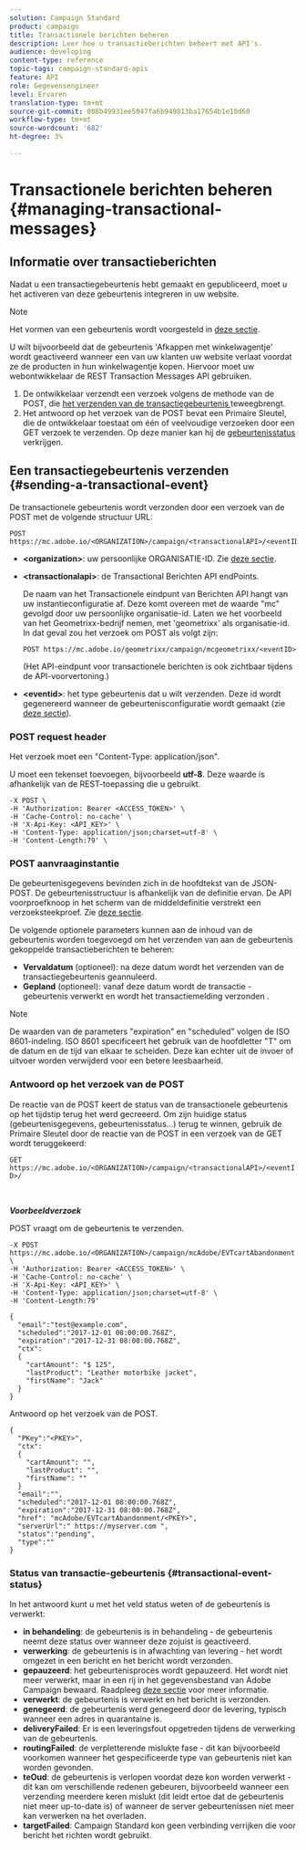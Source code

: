 ```yaml
---
solution: Campaign Standard
product: campaign
title: Transactionele berichten beheren
description: Leer hoe u transactieberichten beheert met API's.
audience: developing
content-type: reference
topic-tags: campaign-standard-apis
feature: API
role: Gegevensengineer
level: Ervaren
translation-type: tm+mt
source-git-commit: 088b49931ee5047fa6b949813ba17654b1e10d60
workflow-type: tm+mt
source-wordcount: '682'
ht-degree: 3%

---
```



# Transactionele berichten beheren {#managing-transactional-messages}

## Informatie over transactieberichten

Nadat u een transactiegebeurtenis hebt gemaakt en gepubliceerd, moet u het activeren van deze gebeurtenis integreren in uw website.

>[!NOTE]
>
>Het vormen van een gebeurtenis wordt voorgesteld in [deze sectie](../../channels/using/configuring-transactional-event.md).

U wilt bijvoorbeeld dat de gebeurtenis &#39;Afkappen met winkelwagentje&#39; wordt geactiveerd wanneer een van uw klanten uw website verlaat voordat ze de producten in hun winkelwagentje kopen. Hiervoor moet uw webontwikkelaar de REST Transaction Messages API gebruiken.

1. De ontwikkelaar verzendt een verzoek volgens de methode van de POST, die [het verzenden van de transactiegebeurtenis ](#sending-a-transactional-event) teweegbrengt.
1. Het antwoord op het verzoek van de POST bevat een Primaire Sleutel, die de ontwikkelaar toestaat om één of veelvoudige verzoeken door een GET verzoek te verzenden. Op deze manier kan hij de [gebeurtenisstatus](#transactional-event-status) verkrijgen.

## Een transactiegebeurtenis verzenden {#sending-a-transactional-event}

De transactionele gebeurtenis wordt verzonden door een verzoek van de POST met de volgende structuur URL:

```
POST https://mc.adobe.io/<ORGANIZATION>/campaign/<transactionalAPI>/<eventID>
```

* **&lt;organization>**: uw persoonlijke ORGANISATIE-ID. Zie [deze sectie](../../api/using/must-read.md).

* **&lt;transactionalapi>**: de Transactional Berichten API endPoints.

   De naam van het Transactionele eindpunt van Berichten API hangt van uw instantieconfiguratie af. Deze komt overeen met de waarde &quot;mc&quot; gevolgd door uw persoonlijke organisatie-id. Laten we het voorbeeld van het Geometrixx-bedrijf nemen, met &#39;geometrixx&#39; als organisatie-id. In dat geval zou het verzoek om POST als volgt zijn:

   `POST https://mc.adobe.io/geometrixx/campaign/mcgeometrixx/<eventID>`

   (Het API-eindpunt voor transactionele berichten is ook zichtbaar tijdens de API-voorvertoning.)

* **&lt;eventid>**: het type gebeurtenis dat u wilt verzenden. Deze id wordt gegenereerd wanneer de gebeurtenisconfiguratie wordt gemaakt (zie [deze sectie](../../channels/using/configuring-transactional-event.md#creating-an-event)).

### POST request header

Het verzoek moet een &quot;Content-Type: application/json&quot;.

U moet een tekenset toevoegen, bijvoorbeeld **utf-8**. Deze waarde is afhankelijk van de REST-toepassing die u gebruikt.

```
-X POST \
-H 'Authorization: Bearer <ACCESS_TOKEN>' \
-H 'Cache-Control: no-cache' \
-H 'X-Api-Key: <API_KEY>' \
-H 'Content-Type: application/json;charset=utf-8' \
-H 'Content-Length:79' \
```

### POST aanvraaginstantie

De gebeurtenisgegevens bevinden zich in de hoofdtekst van de JSON-POST. De gebeurtenisstructuur is afhankelijk van de definitie ervan. De API voorproefknoop in het scherm van de middeldefinitie verstrekt een verzoeksteekproef. Zie [deze sectie](../../channels/using/publishing-transactional-event.md#previewing-and-publishing-the-event).

De volgende optionele parameters kunnen aan de inhoud van de gebeurtenis worden toegevoegd om het verzenden van aan de gebeurtenis gekoppelde transactieberichten te beheren:

* **Vervaldatum**  (optioneel): na deze datum wordt het verzenden van de transactiegebeurtenis geannuleerd.
* **Gepland**  (optioneel): vanaf deze datum wordt de transactie - gebeurtenis verwerkt en wordt het transactiemelding verzonden .

>[!NOTE]
>
>De waarden van de parameters &quot;expiration&quot; en &quot;scheduled&quot; volgen de ISO 8601-indeling. ISO 8601 specificeert het gebruik van de hoofdletter &quot;T&quot; om de datum en de tijd van elkaar te scheiden. Deze kan echter uit de invoer of uitvoer worden verwijderd voor een betere leesbaarheid.

### Antwoord op het verzoek van de POST

De reactie van de POST keert de status van de transactionele gebeurtenis op het tijdstip terug het werd gecreeerd. Om zijn huidige status (gebeurtenisgegevens, gebeurtenisstatus...) terug te winnen, gebruik de Primaire Sleutel door de reactie van de POST in een verzoek van de GET wordt teruggekeerd:

`GET https://mc.adobe.io/<ORGANIZATION>/campaign/<transactionalAPI>/<eventID>/`

<br/>

***Voorbeeldverzoek***

POST vraagt om de gebeurtenis te verzenden.

```
-X POST https://mc.adobe.io/<ORGANIZATION>/campaign/mcAdobe/EVTcartAbandonment \
-H 'Authorization: Bearer <ACCESS_TOKEN>' \
-H 'Cache-Control: no-cache' \
-H 'X-Api-Key: <API_KEY>' \
-H 'Content-Type: application/json;charset=utf-8' \
-H 'Content-Length:79'

{
  "email":"test@example.com",
  "scheduled":"2017-12-01 08:00:00.768Z",
  "expiration":"2017-12-31 08:00:00.768Z",
  "ctx":
  {
    "cartAmount": "$ 125",
    "lastProduct": "Leather motorbike jacket",
    "firstName": "Jack"
  }
}
```

Antwoord op het verzoek van de POST.

```
{
  "PKey":"<PKEY>",
  "ctx":
  {
    "cartAmount": "",
    "lastProduct": "",
    "firstName": ""
  }
  "email":"",
  "scheduled":"2017-12-01 08:00:00.768Z",
  "expiration":"2017-12-31 08:00:00.768Z",
  "href": "mcAdobe/EVTcartAbandonment/<PKEY>",
  "serverUrl":" https://myserver.com ",
  "status":"pending",
  "type":""
}
```

### Status van transactie-gebeurtenis {#transactional-event-status}

In het antwoord kunt u met het veld status weten of de gebeurtenis is verwerkt:

* **in behandeling**: de gebeurtenis is in behandeling - de gebeurtenis neemt deze status over wanneer deze zojuist is geactiveerd.
* **verwerking**: de gebeurtenis is in afwachting van levering - het wordt omgezet in een bericht en het bericht wordt verzonden.
* **gepauzeerd**: het gebeurtenisproces wordt gepauzeerd. Het wordt niet meer verwerkt, maar in een rij in het gegevensbestand van Adobe Campaign bewaard. Raadpleeg [deze sectie](../../channels/using/publishing-transactional-message.md#suspending-a-transactional-message-publication) voor meer informatie.
* **verwerkt**: de gebeurtenis is verwerkt en het bericht is verzonden.
* **genegeerd**: de gebeurtenis werd genegeerd door de levering, typisch wanneer een adres in quarantaine is.
* **deliveryFailed**: Er is een leveringsfout opgetreden tijdens de verwerking van de gebeurtenis.
* **routingFailed**: de verpletterende mislukte fase - dit kan bijvoorbeeld voorkomen wanneer het gespecificeerde type van gebeurtenis niet kan worden gevonden.
* **teOud**: de gebeurtenis is verlopen voordat deze kon worden verwerkt - dit kan om verschillende redenen gebeuren, bijvoorbeeld wanneer een verzending meerdere keren mislukt (dit leidt ertoe dat de gebeurtenis niet meer up-to-date is) of wanneer de server gebeurtenissen niet meer kan verwerken na het overladen.
* **targetFailed**: Campaign Standard kon geen verbinding verrijken die voor bericht het richten wordt gebruikt.
